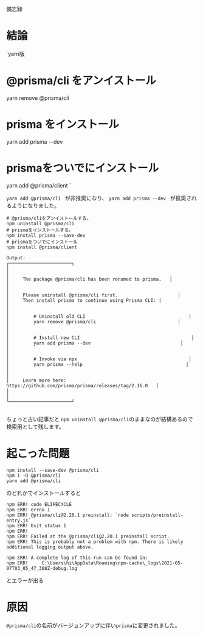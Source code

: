 <!--
title:   `npm install --save-dev @prisma/cli` でエラー
tags:    prisma
id:      1f091dc725ce4dfabafe
private: false
-->
備忘録

# 結論
`yarn版
# @prisma/cli をアンイストール
yarn remove @prisma/cli
# prisma をインストール
yarn add prisma --dev
# prismaをついでにインストール
yarn add @prisma/client
`

`yarn add @prisma/cli ` が非推奨になり、
`yarn add prisma --dev ` が推奨されるようになりました。

```npm版
# @prisma/cliをアンイストールする。
npm uninstall @prisma/cli
# prismaをインストールする。
npm install prisma --save-dev
# prismaをついでにインストール
npm install @prisma/client
```

```
Output:
┌───────────────────────┐
│                                                                       │
│     The package @prisma/cli has been renamed to prisma.   │
│                                                                        │
│     Please uninstall @prisma/cli first.                      │
│     Then install prisma to continue using Prisma CLI: │
│                                                                       │
│         # Uninstall old CLI                                      │
│         yarn remove @prisma/cli                              │
│                                                                        │
│         # Install new CLI                                         │
│         yarn add prisma --dev                                 │
│                                                                        │
│         # Invoke via npx                                         │
│         yarn prisma --help                                      │
│                                                                        │
│     Learn more here: https://github.com/prisma/prisma/releases/tag/2.16.0   │
│                                                                         │
└───────────────────────┘


```

ちょっと古い記事だと
`npm uninstall @prisma/cli`のままなのが結構あるので検索用として残します。



# 起こった問題

```
npm install --save-dev @prisma/cli
npm i -D @prisma/cli
yarn add @prisma/cli
```

のどれかでインストールすると


```***err.log
npm ERR! code ELIFECYCLE
npm ERR! errno 1
npm ERR! @prisma/cli@2.20.1 preinstall: `node scripts/preinstall-entry.js`
npm ERR! Exit status 1
npm ERR!
npm ERR! Failed at the @prisma/cli@2.20.1 preinstall script.
npm ERR! This is probably not a problem with npm. There is likely additional logging output above.

npm ERR! A complete log of this run can be found in:
npm ERR!     C:\Users\hi\AppData\Roaming\npm-cache\_logs\2021-05-07T03_05_47_308Z-debug.log
```

とエラーが出る

# 原因
`@prisma/cli`の名前がバージョンアップに伴い`prisma`に変更されました。